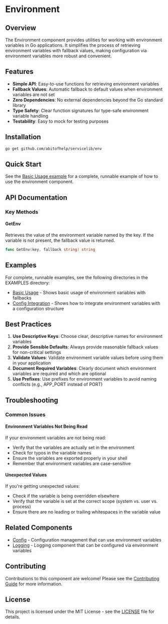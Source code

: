 # Environment

## Overview

The Environment component provides utilities for working with environment variables in Go applications. It simplifies the process of retrieving environment variables with fallback values, making configuration via environment variables more robust and convenient.

## Features

- **Simple API**: Easy-to-use functions for retrieving environment variables
- **Fallback Values**: Automatic fallback to default values when environment variables are not set
- **Zero Dependencies**: No external dependencies beyond the Go standard library
- **Type Safety**: Clear function signatures for type-safe environment variable handling
- **Testability**: Easy to mock for testing purposes

## Installation

```bash
go get github.com/abitofhelp/servicelib/env
```

## Quick Start

See the [Basic Usage example](../EXAMPLES/env/basic_usage/README.md) for a complete, runnable example of how to use the environment component.

## API Documentation

### Key Methods

#### GetEnv

Retrieves the value of the environment variable named by the key. If the variable is not present, the fallback value is returned.

```go
func GetEnv(key, fallback string) string
```

## Examples

For complete, runnable examples, see the following directories in the EXAMPLES directory:

- [Basic Usage](../EXAMPLES/env/basic_usage/README.md) - Shows basic usage of environment variables with fallbacks
- [Config Integration](../EXAMPLES/env/config_integration/README.md) - Shows how to integrate environment variables with a configuration structure

## Best Practices

1. **Use Descriptive Keys**: Choose clear, descriptive names for environment variables
2. **Provide Sensible Defaults**: Always provide reasonable fallback values for non-critical settings
3. **Validate Values**: Validate environment variable values before using them in your application
4. **Document Required Variables**: Clearly document which environment variables are required and which are optional
5. **Use Prefixes**: Use prefixes for environment variables to avoid naming conflicts (e.g., APP_PORT instead of PORT)

## Troubleshooting

### Common Issues

#### Environment Variables Not Being Read

If your environment variables are not being read:
- Verify that the variables are actually set in the environment
- Check for typos in the variable names
- Ensure the variables are exported properly in your shell
- Remember that environment variables are case-sensitive

#### Unexpected Values

If you're getting unexpected values:
- Check if the variable is being overridden elsewhere
- Verify that the variable is set at the correct scope (system vs. user vs. process)
- Ensure there are no leading or trailing whitespaces in the variable value

## Related Components

- [Config](../config/README.md) - Configuration management that can use environment variables
- [Logging](../logging/README.md) - Logging component that can be configured via environment variables

## Contributing

Contributions to this component are welcome! Please see the [Contributing Guide](../CONTRIBUTING.md) for more information.

## License

This project is licensed under the MIT License - see the [LICENSE](../LICENSE) file for details.

